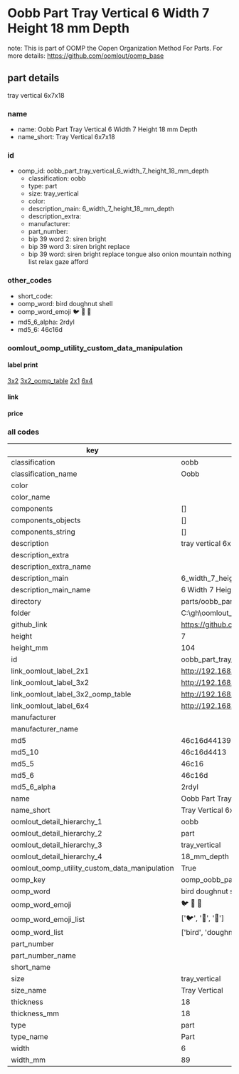 # Oobb Part Tray Vertical 6 Width 7 Height 18 mm Depth  

note: This is part of OOMP the Oopen Organization Method For Parts. For more details: https://github.com/oomlout/oomp_base

##  part details
  



tray vertical 6x7x18



### name
* name: Oobb Part Tray Vertical 6 Width 7 Height 18 mm Depth
* name_short: Tray Vertical 6x7x18 
### id
* oomp_id: oobb_part_tray_vertical_6_width_7_height_18_mm_depth
  * classification: oobb
  * type: part
  * size: tray_vertical
  * color: 
  * description_main: 6_width_7_height_18_mm_depth
  * description_extra: 
  * manufacturer: 
  * part_number: 
  * bip 39 word 2: siren bright
  * bip 39 word 3: siren bright replace
  * bip 39 word: siren bright replace tongue also onion mountain nothing list relax gaze afford

### other_codes
* short_code: 
* oomp_word: bird doughnut shell
* oomp_word_emoji :bird: :doughnut: :shell:
* md5_6_alpha: 2rdyl
* md5_6: 46c16d






### oomlout_oomp_utility_custom_data_manipulation
#### label print
[3x2](http://192.168.1.245:1112/?label=oomp%202rdyl)
[3x2_oomp_table](http://192.168.1.108:1112/?label=oomp%202rdyl)
[2x1](http://192.168.1.242:1112/?label=oomp%202rdyl)
[6x4](http://192.168.1.55:1112/?label=oomp%202rdyl)    

#### link

                              

#### price







### all codes 
| key | value |  
| --- | --- |  
| classification | oobb |  
| classification_name | Oobb |  
| color |  |  
| color_name |  |  
| components | [] |  
| components_objects | [] |  
| components_string | [] |  
| description | tray vertical 6x7x18 |  
| description_extra |  |  
| description_extra_name |  |  
| description_main | 6_width_7_height_18_mm_depth |  
| description_main_name | 6 Width 7 Height 18 mm Depth |  
| directory | parts/oobb_part_tray_vertical_6_width_7_height_18_mm_depth |  
| folder | C:\gh\oomlout_oobb_version_4_generated_parts\parts\oobb_part_tray_vertical_6_width_7_height_18_mm_depth |  
| github_link | https://github.com/oomlout/oomlout_oomp_part_src/tree/main/parts/oobb_part_tray_vertical_6_width_7_height_18_mm_depth |  
| height | 7 |  
| height_mm | 104 |  
| id | oobb_part_tray_vertical_6_width_7_height_18_mm_depth |  
| link_oomlout_label_2x1 | http://192.168.1.242:1112/?label=oomp%202rdyl |  
| link_oomlout_label_3x2 | http://192.168.1.245:1112/?label=oomp%202rdyl |  
| link_oomlout_label_3x2_oomp_table | http://192.168.1.108:1112/?label=oomp%202rdyl |  
| link_oomlout_label_6x4 | http://192.168.1.55:1112/?label=oomp%202rdyl |  
| manufacturer |  |  
| manufacturer_name |  |  
| md5 | 46c16d441396d2126b03ae476d87064b |  
| md5_10 | 46c16d4413 |  
| md5_5 | 46c16 |  
| md5_6 | 46c16d |  
| md5_6_alpha | 2rdyl |  
| name | Oobb Part Tray Vertical 6 Width 7 Height 18 mm Depth |  
| name_short | Tray Vertical 6x7x18  |  
| oomlout_detail_hierarchy_1 | oobb |  
| oomlout_detail_hierarchy_2 | part |  
| oomlout_detail_hierarchy_3 | tray_vertical |  
| oomlout_detail_hierarchy_4 | 18_mm_depth |  
| oomlout_oomp_utility_custom_data_manipulation | True |  
| oomp_key | oomp_oobb_part_tray_vertical_6_width_7_height_18_mm_depth |  
| oomp_word | bird doughnut shell |  
| oomp_word_emoji | :bird: :doughnut: :shell: |  
| oomp_word_emoji_list | [':bird:', ':doughnut:', ':shell:'] |  
| oomp_word_list | ['bird', 'doughnut', 'shell'] |  
| part_number |  |  
| part_number_name |  |  
| short_name |  |  
| size | tray_vertical |  
| size_name | Tray Vertical |  
| thickness | 18 |  
| thickness_mm | 18 |  
| type | part |  
| type_name | Part |  
| width | 6 |  
| width_mm | 89 |  
